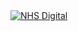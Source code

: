 <!--
<a id="your-logo" no-external="true" href="http://www.hl7.org">
<img height="50" alt="visit the hl7 website" width="42" src="assets/images/hl7-logo.png"/>
</a>

your logo here

[![visit our website](assets/images/org_logo.png)](your web site.html)
{: .img-responsive # org_logo}

can only resize using html  or css ;-(

-->


<a no-external="true" href="http://digital.nhs.uk">
<img alt="NHS Digital" class="img-responsive project-logo" src="assets/images/nhs-digital-logo.png"/>
</a>
